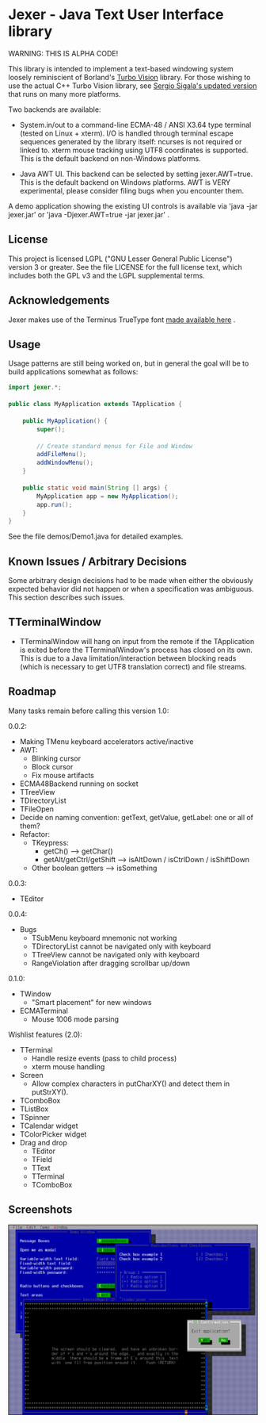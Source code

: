 Jexer - Java Text User Interface library
========================================

WARNING: THIS IS ALPHA CODE!

This library is intended to implement a text-based windowing system
loosely reminiscient of Borland's [Turbo
Vision](http://en.wikipedia.org/wiki/Turbo_Vision) library.  For those
wishing to use the actual C++ Turbo Vision library, see [Sergio
Sigala's updated version](http://tvision.sourceforge.net/) that runs
on many more platforms.

Two backends are available:

* System.in/out to a command-line ECMA-48 / ANSI X3.64 type terminal
  (tested on Linux + xterm).  I/O is handled through terminal escape
  sequences generated by the library itself: ncurses is not required
  or linked to.  xterm mouse tracking using UTF8 coordinates is
  supported.  This is the default backend on non-Windows platforms.

* Java AWT UI.  This backend can be selected by setting
  jexer.AWT=true.  This is the default backend on Windows platforms.
  AWT is VERY experimental, please consider filing bugs when you
  encounter them.

A demo application showing the existing UI controls is available via
'java -jar jexer.jar' or 'java -Djexer.AWT=true -jar jexer.jar' .



License
-------

This project is licensed LGPL ("GNU Lesser General Public License")
version 3 or greater.  See the file LICENSE for the full license text,
which includes both the GPL v3 and the LGPL supplemental terms.



Acknowledgements
----------------

Jexer makes use of the Terminus TrueType font [made available
here](http://files.ax86.net/terminus-ttf/) .



Usage
-----

Usage patterns are still being worked on, but in general the goal will
be to build applications somewhat as follows:

```Java
import jexer.*;

public class MyApplication extends TApplication {

    public MyApplication() {
        super();

        // Create standard menus for File and Window
        addFileMenu();
        addWindowMenu();
    }

    public static void main(String [] args) {
        MyApplication app = new MyApplication();
        app.run();
    }
}
```

See the file demos/Demo1.java for detailed examples.



Known Issues / Arbitrary Decisions
----------------------------------

Some arbitrary design decisions had to be made when either the
obviously expected behavior did not happen or when a specification was
ambiguous.  This section describes such issues.

  TTerminalWindow
  ---------------

  - TTerminalWindow will hang on input from the remote if the
    TApplication is exited before the TTerminalWindow's process has
    closed on its own.  This is due to a Java limitation/interaction
    between blocking reads (which is necessary to get UTF8 translation
    correct) and file streams.


Roadmap
-------

Many tasks remain before calling this version 1.0:

0.0.2:

- Making TMenu keyboard accelerators active/inactive
- AWT:
  - Blinking cursor
  - Block cursor
  - Fix mouse artifacts
- ECMA48Backend running on socket
- TTreeView
- TDirectoryList
- TFileOpen
- Decide on naming convention: getText, getValue, getLabel: one or all
  of them?
- Refactor:
  - TKeypress:
    - getCh() --> getChar()
    - getAlt/getCtrl/getShift --> isAltDown / isCtrlDown / isShiftDown
  - Other boolean getters --> isSomething

0.0.3:

- TEditor

0.0.4:

- Bugs
  - TSubMenu keyboard mnemonic not working
  - TDirectoryList cannot be navigated only with keyboard
  - TTreeView cannot be navigated only with keyboard
  - RangeViolation after dragging scrollbar up/down

0.1.0:

- TWindow
  - "Smart placement" for new windows
- ECMATerminal
  - Mouse 1006 mode parsing

Wishlist features (2.0):

- TTerminal
  - Handle resize events (pass to child process)
  - xterm mouse handling
- Screen
  - Allow complex characters in putCharXY() and detect them in putStrXY().
- TComboBox
- TListBox
- TSpinner
- TCalendar widget
- TColorPicker widget
- Drag and drop
  - TEditor
  - TField
  - TText
  - TTerminal
  - TComboBox


Screenshots
-----------

![Several Windows Open Including A Terminal](/screenshots/screenshot1.png?raw=true "Several Windows Open Including A Terminal")

